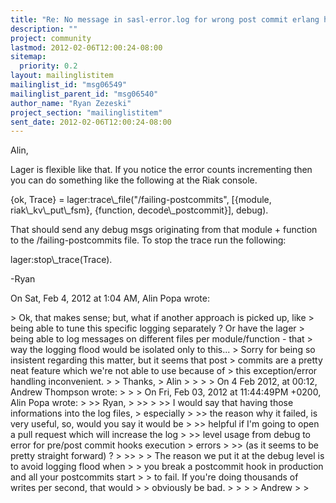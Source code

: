 ```yaml
---
title: "Re: No message in sasl-error.log for wrong post commit erlang hook"
description: ""
project: community
lastmod: 2012-02-06T12:00:24-08:00
sitemap:
  priority: 0.2
layout: mailinglistitem
mailinglist_id: "msg06549"
mailinglist_parent_id: "msg06540"
author_name: "Ryan Zezeski"
project_section: "mailinglistitem"
sent_date: 2012-02-06T12:00:24-08:00
---
```



Alin,

Lager is flexible like that. If you notice the error counts incrementing
then you can do something like the following at the Riak console.

{ok, Trace} = lager:trace\\_file("/failing-postcommits", [{module,
riak\\_kv\\_put\\_fsm}, {function, decode\\_postcommit}], debug).

That should send any debug msgs originating from that module + function to
the /failing-postcommits file. To stop the trace run the following:

lager:stop\\_trace(Trace).

-Ryan

On Sat, Feb 4, 2012 at 1:04 AM, Alin Popa  wrote:

&gt; Ok, that makes sense; but, what if another approach is picked up, like
&gt; being able to tune this specific logging separately ? Or have the lager
&gt; being able to log messages on different files per module/function - that
&gt; way the logging flood would be isolated only to this...
&gt; Sorry for being so insistent regarding this matter, but it seems that post
&gt; commits are a pretty neat feature which we're not able to use because of
&gt; this exception/error handling inconvenient.
&gt;
&gt; Thanks,
&gt; Alin
&gt;
&gt;
&gt;
&gt; On 4 Feb 2012, at 00:12, Andrew Thompson  wrote:
&gt;
&gt; &gt; On Fri, Feb 03, 2012 at 11:44:49PM +0200, Alin Popa wrote:
&gt; &gt;&gt; Ryan,
&gt; &gt;&gt;
&gt; &gt;&gt; I would say that having those informations into the log files,
&gt; especially
&gt; &gt;&gt; the reason why it failed, is very useful, so, would you say it would be
&gt; &gt;&gt; helpful if I'm going to open a pull request which will increase the log
&gt; &gt;&gt; level usage from debug to error for pre/post commit hooks execution
&gt; errors
&gt; &gt;&gt; (as it seems to be pretty straight forward) ?
&gt; &gt;&gt;
&gt; &gt; The reason we put it at the debug level is to avoid logging flood when
&gt; &gt; you break a postcommit hook in production and all your postcommits start
&gt; &gt; to fail. If you're doing thousands of writes per second, that would
&gt; &gt; obviously be bad.
&gt; &gt;
&gt; &gt; Andrew
&gt; &gt;

